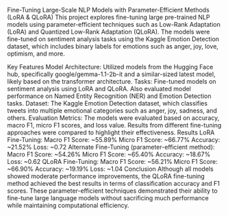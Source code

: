 Fine-Tuning Large-Scale NLP Models with Parameter-Efficient Methods (LoRA & QLoRA)
This project explores fine-tuning large pre-trained NLP models using parameter-efficient techniques such as Low-Rank Adaptation (LoRA) and Quantized Low-Rank Adaptation (QLoRA). The models were fine-tuned on sentiment analysis tasks using the Kaggle Emotion Detection dataset, which includes binary labels for emotions such as anger, joy, love, optimism, and more.

Key Features
Model Architecture: Utilized models from the Hugging Face hub, specifically google/gemma-1.1-2b-it and a similar-sized latest model, likely based on the transformer architecture.
Tasks: Fine-tuned models on sentiment analysis using LoRA and QLoRA. Also evaluated model performance on Named Entity Recognition (NER) and Emotion Detection tasks.
Dataset: The Kaggle Emotion Detection dataset, which classifies tweets into multiple emotional categories such as anger, joy, sadness, and others.
Evaluation Metrics: The models were evaluated based on accuracy, macro F1, micro F1 scores, and loss value. Results from different fine-tuning approaches were compared to highlight their effectiveness.
Results
LoRA Fine-Tuning:
Macro F1 Score: ~55.89%
Micro F1 Score: ~66.77%
Accuracy: ~21.52%
Loss: ~0.72
Alternate Fine-Tuning (parameter-efficient method):
Macro F1 Score: ~54.26%
Micro F1 Score: ~65.40%
Accuracy: ~18.67%
Loss: ~0.62
QLoRA Fine-Tuning:
Macro F1 Score: ~56.21%
Micro F1 Score: ~66.90%
Accuracy: ~19.19%
Loss: ~1.04
Conclusion
Although all models showed moderate performance improvements, the QLoRA fine-tuning method achieved the best results in terms of classification accuracy and F1 scores. These parameter-efficient techniques demonstrated their ability to fine-tune large language models without sacrificing much performance while maintaining computational efficiency.
